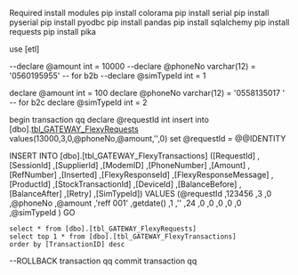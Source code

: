 Required install modules
pip install colorama
pip install serial
pip install pyserial
pip install pyodbc
pip install pandas
pip install sqlalchemy
pip install requests
pip install pika

use [etl]

--declare @amount int = 10000
--declare @phoneNo varchar(12) = '0560195955'  -- for b2b
--declare @simTypeId int = 1

declare @amount int = 100
declare @phoneNo varchar(12) = '0558135017 '  -- for b2c
declare @simTypeId int = 2

begin transaction qq
	declare @requestId int
	insert into [dbo].[tbl_GATEWAY_FlexyRequests]([AccountId],[SupplierId],[ModemID],[PhoneNumber],[Amount],[RefNumber],[Status])
	values(13000,3,0,@phoneNo,@amount,'',0)
	set @requestId = @@IDENTITY

INSERT INTO [dbo].[tbl_GATEWAY_FlexyTransactions]
           ([RequestId]
           ,[SessionId]
           ,[SupplierId]
           ,[ModemID]
           ,[PhoneNumber]
           ,[Amount]
           ,[RefNumber]
           ,[Inserted]
           ,[FlexyResponseId]
           ,[FlexyResponseMessage]
           ,[ProductId]
           ,[StockTransactionId]
           ,[DeviceId]
           ,[BalanceBefore]
           ,[BalanceAfter]
           ,[Retry]
           ,[SimTypeId])
     VALUES
           (@requestId
           ,123456
           ,3
           ,0
           ,@phoneNo
           ,@amount
           ,'reff 001'
           ,getdate()
           ,1
           ,''
           ,24
           ,0
           ,0
           ,0
           ,0
           ,0
           ,@simTypeId
		   )
GO



	select * from [dbo].[tbl_GATEWAY_FlexyRequests]
	select top 1 * from [dbo].[tbl_GATEWAY_FlexyTransactions]
	order by [TransactionID] desc
	


--ROLLBACK transaction qq
commit transaction qq
